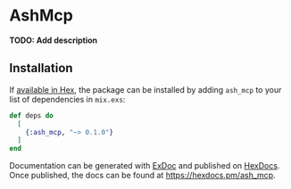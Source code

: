 # AshMcp

**TODO: Add description**

## Installation

If [available in Hex](https://hex.pm/docs/publish), the package can be installed
by adding `ash_mcp` to your list of dependencies in `mix.exs`:

```elixir
def deps do
  [
    {:ash_mcp, "~> 0.1.0"}
  ]
end
```

Documentation can be generated with [ExDoc](https://github.com/elixir-lang/ex_doc)
and published on [HexDocs](https://hexdocs.pm). Once published, the docs can
be found at <https://hexdocs.pm/ash_mcp>.

